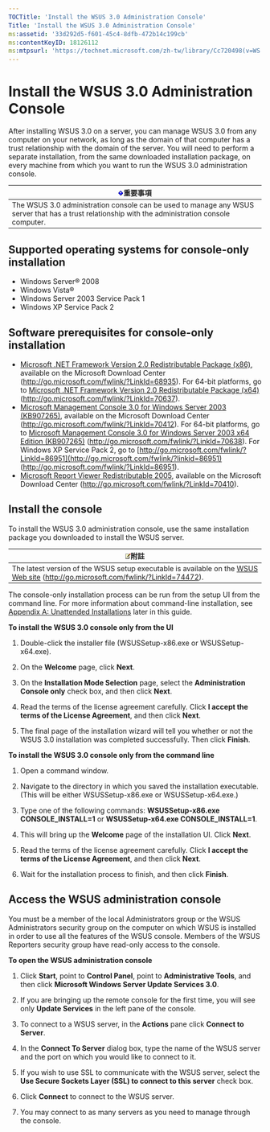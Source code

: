 ```yaml
---
TOCTitle: 'Install the WSUS 3.0 Administration Console'
Title: 'Install the WSUS 3.0 Administration Console'
ms:assetid: '33d292d5-f601-45c4-8dfb-472b14c199cb'
ms:contentKeyID: 18126112
ms:mtpsurl: 'https://technet.microsoft.com/zh-tw/library/Cc720498(v=WS.10)'
---
```


Install the WSUS 3.0 Administration Console
===========================================

After installing WSUS 3.0 on a server, you can manage WSUS 3.0 from any computer on your network, as long as the domain of that computer has a trust relationship with the domain of the server. You will need to perform a separate installation, from the same downloaded installation package, on every machine from which you want to run the WSUS 3.0 administration console.

| ![](images/Cc720498.Important(WS.10).gif)重要事項                                                                    |
|---------------------------------------------------------------------------------------------------------------------------------------------------|
| The WSUS 3.0 administration console can be used to manage any WSUS server that has a trust relationship with the administration console computer. |

Supported operating systems for console-only installation
---------------------------------------------------------

-   Windows Server® 2008
-   Windows Vista®
-   Windows Server 2003 Service Pack 1
-   Windows XP Service Pack 2

Software prerequisites for console-only installation
----------------------------------------------------

-   [Microsoft .NET Framework Version 2.0 Redistributable Package (x86)](http://go.microsoft.com/fwlink/?linkid=68935), available on the Microsoft Download Center (http://go.microsoft.com/fwlink/?LinkId=68935). For 64-bit platforms, go to [Microsoft .NET Framework Version 2.0 Redistributable Package (x64)](http://go.microsoft.com/fwlink/?linkid=70637) (http://go.microsoft.com/fwlink/?LinkId=70637).
-   [Microsoft Management Console 3.0 for Windows Server 2003 (KB907265)](http://go.microsoft.com/fwlink/?linkid=70412), available on the Microsoft Download Center (http://go.microsoft.com/fwlink/?LinkId=70412). For 64-bit platforms, go to [Microsoft Management Console 3.0 for Windows Server 2003 x64 Edition (KB907265)](http://go.microsoft.com/fwlink/?linkid=70638) (http://go.microsoft.com/fwlink/?LinkId=70638). For Windows XP Service Pack 2, go to [http://go.microsoft.com/fwlink/?LinkId=86951](http://go.microsoft.com/fwlink/?linkid=86951) (http://go.microsoft.com/fwlink/?LinkId=86951).
-   [Microsoft Report Viewer Redistributable 2005](http://go.microsoft.com/fwlink/?linkid=70410), available on the Microsoft Download Center (http://go.microsoft.com/fwlink/?LinkId=70410).

Install the console
-------------------

To install the WSUS 3.0 administration console, use the same installation package you downloaded to install the WSUS server.

| ![](images/Cc720498.note(WS.10).gif)附註                                                                                                             |
|-----------------------------------------------------------------------------------------------------------------------------------------------------------------------------------|
| The latest version of the WSUS setup executable is available on the [WSUS Web site](http://go.microsoft.com/fwlink/?linkid=74472) (http://go.microsoft.com/fwlink/?LinkId=74472). |

The console-only installation process can be run from the setup UI from the command line. For more information about command-line installation, see [Appendix A: Unattended Installations](https://technet.microsoft.com/89f11fc7-95b2-4ec4-b313-832b00fa315e) later in this guide.

**To install the WSUS 3.0 console only from the UI**
1.  Double-click the installer file (WSUSSetup-x86.exe or WSUSSetup-x64.exe).

2.  On the **Welcome** page, click **Next**.

3.  On the **Installation Mode Selection** page, select the **Administration Console only** check box, and then click **Next**.

4.  Read the terms of the license agreement carefully. Click **I accept the terms of the License Agreement**, and then click **Next**.

5.  The final page of the installation wizard will tell you whether or not the WSUS 3.0 installation was completed successfully. Then click **Finish**.

**To install the WSUS 3.0 console only from the command line**
1.  Open a command window.

2.  Navigate to the directory in which you saved the installation executable. (This will be either WSUSSetup-x86.exe or WSUSSetup-x64.exe.)

3.  Type one of the following commands: **WSUSSetup-x86.exe CONSOLE\_INSTALL=1** or **WSUSSetup-x64.exe CONSOLE\_INSTALL=1**.

4.  This will bring up the **Welcome** page of the installation UI. Click **Next**.

5.  Read the terms of the license agreement carefully. Click **I accept the terms of the License Agreement**, and then click **Next**.

6.  Wait for the installation process to finish, and then click **Finish**.

Access the WSUS administration console
--------------------------------------

You must be a member of the local Administrators group or the WSUS Administrators security group on the computer on which WSUS is installed in order to use all the features of the WSUS console. Members of the WSUS Reporters security group have read-only access to the console.

**To open the WSUS administration console**
1.  Click **Start**, point to **Control Panel**, point to **Administrative Tools**, and then click **Microsoft Windows Server Update Services 3.0**.

2.  If you are bringing up the remote console for the first time, you will see only **Update Services** in the left pane of the console.

3.  To connect to a WSUS server, in the **Actions** pane click **Connect to Server**.

4.  In the **Connect To Server** dialog box, type the name of the WSUS server and the port on which you would like to connect to it.

5.  If you wish to use SSL to communicate with the WSUS server, select the **Use Secure Sockets Layer (SSL) to connect to this server** check box.

6.  Click **Connect** to connect to the WSUS server.

7.  You may connect to as many servers as you need to manage through the console.

